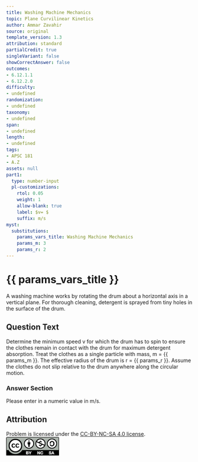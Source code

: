 ```yaml
---
title: Washing Machine Mechanics
topic: Plane Curvilinear Kinetics
author: Ammar Zavahir
source: original
template_version: 1.3
attribution: standard
partialCredit: true
singleVariant: false
showCorrectAnswer: false
outcomes:
- 6.12.1.1
- 6.12.2.0
difficulty:
- undefined
randomization:
- undefined
taxonomy:
- undefined
span:
- undefined
length:
- undefined
tags:
- APSC 181
- A.Z
assets: null
part1:
  type: number-input
  pl-customizations:
    rtol: 0.05
    weight: 1
    allow-blank: true
    label: $v= $
    suffix: m/s
myst:
  substitutions:
    params_vars_title: Washing Machine Mechanics
    params_m: 3
    params_r: 2
---
```

# {{ params_vars_title }}
A washing machine works by rotating the drum about a horizontal axis in a vertical plane. For thorough cleaning, detergent is sprayed from tiny holes in the surface of the drum.

## Question Text

Determine the minimum speed v for which the drum has to spin to ensure the clothes remain in contact with the drum for maximum detergent absorption. Treat the clothes as a single particle with mass, m = {{ params_m }}. The effective radius of the drum is r = {{ params_r }}. Assume the clothes do not slip relative to the drum anywhere along the circular motion.

### Answer Section

Please enter in a numeric value in m/s.

## Attribution

Problem is licensed under the [CC-BY-NC-SA 4.0 license](https://creativecommons.org/licenses/by-nc-sa/4.0/).<br> ![The Creative Commons 4.0 license requiring attribution-BY, non-commercial-NC, and share-alike-SA license.](https://raw.githubusercontent.com/firasm/bits/master/by-nc-sa.png)